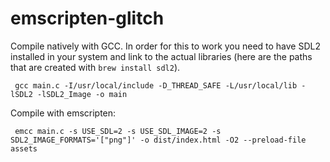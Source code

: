# emscripten-glitch

Compile natively with GCC. In order for this to work you need to have SDL2 installed in your system and link to the actual libraries (here are the paths that are created with `brew install sdl2`).

```
 gcc main.c -I/usr/local/include -D_THREAD_SAFE -L/usr/local/lib -lSDL2 -lSDL2_Image -o main
 ```

 Compile with emscripten:

```
 emcc main.c -s USE_SDL=2 -s USE_SDL_IMAGE=2 -s SDL2_IMAGE_FORMATS='["png"]' -o dist/index.html -O2 --preload-file assets
 ```
